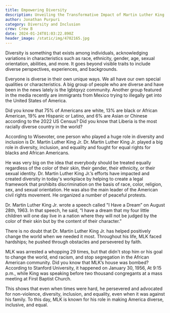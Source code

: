 ```yaml
---
title: Empowering Diversity
description: Unveiling the Transformative Impact of Martin Luther King Jr.
author: Jonathan Purpuri
category: Diversity and Inclusion
crew: Crew B
date: 2024-01-24T01:03:22.890Z
header_image: /static/img/4702165.jpg
---
```

Diversity is something that exists among individuals, acknowledging variations in characteristics such as race, ethnicity, gender, age, sexual orientation, abilities, and more. It goes beyond visible traits to include diverse perspectives, experiences, and backgrounds. 

Everyone is diverse in their own unique ways. We all have our own special qualities or characteristics. A big group of people who are diverse and have been in the news lately is the lgbtqxyz community. Another group featured in the media recently are immigrants from Mexico trying to illegally get into the United States of America. 

Did you know that 75% of Americans are white, 13% are black or African American, 19% are Hispanic or Latino, and 6% are Asian or Chinese according to the 2022 US Census? Did you know that Liberia is the most racially diverse country in the world? 

According to Wisevoter, one person who played a huge role in diversity and inclusion is Dr. Martin Luther King Jr. Dr. Martin Luther King Jr. played a big role in diversity, inclusion, and equality and fought for equal rights for blacks and African Americans. 

He was very big on the idea that everybody should be treated equally regardless of the color of their skin, their gender, their ethnicity, or their sexual identity. Dr. Martin Luther King Jr.’s efforts have impacted and created diversity in today's workplace by helping to create a legal framework that prohibits discrimination on the basis of race, color, religion, sex, and sexual orientation. He was also the main leader of the American civil rights movement. He organized a number of peaceful protests. 

Dr. Martin Luther King Jr. wrote a speech called "I Have a Dream” on August 28th, 1963. In that speech, he said, “I have a dream that my four little children will one day live in a nation where they will not be judged by the color of their skin but by the content of their character.”

There is no doubt that Dr. Martin Luther King Jr. has helped positively change the world when we needed it most. Throughout his life, MLK faced hardships; he pushed through obstacles and persevered by faith.

MLK was arrested a whopping 29 times, but that didn't stop him or his goal to change the world, end racism, and stop segregation in the African American community. Did you know that MLK’s house was bombed? According to Stanford University, it happened on January 30, 1956, At 9:15 p.m., while King was speaking before two thousand congregants at a mass meeting at First Baptist Church. 

This shows that even when times were hard, he persevered and advocated for non-violence, diversity, inclusion, and equality, even when it was against his family. To this day, MLK is known for his role in making America diverse, inclusive, and equal.
